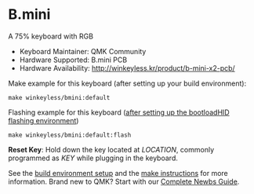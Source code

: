 # B.mini

A 75% keyboard with RGB

* Keyboard Maintainer: QMK Community
* Hardware Supported: B.mini PCB
* Hardware Availability: <http://winkeyless.kr/product/b-mini-x2-pcb/>

Make example for this keyboard (after setting up your build environment):

    make winkeyless/bmini:default

Flashing example for this keyboard ([after setting up the bootloadHID flashing environment](https://docs.qmk.fm/#/flashing_bootloadhid))

    make winkeyless/bmini:default:flash

**Reset Key**: Hold down the key located at *LOCATION*, commonly programmed as *KEY* while plugging in the keyboard.

See the [build environment setup](https://docs.qmk.fm/#/getting_started_build_tools) and the [make instructions](https://docs.qmk.fm/#/getting_started_make_guide) for more information. Brand new to QMK? Start with our [Complete Newbs Guide](https://docs.qmk.fm/#/newbs).
